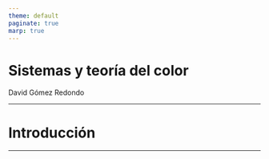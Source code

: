 ```yaml
---
theme: default
paginate: true
marp: true
---
```


# Sistemas y teoría del color

David Gómez Redondo

---

# Introducción


---
